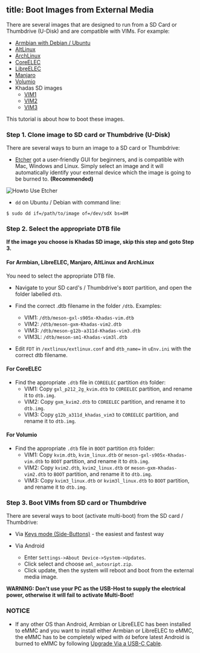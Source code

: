 title: Boot Images from External Media
---

There are several images that are designed to run from a SD Card or Thumbdrive (U-Disk) and are compatible with VIMs. For example:
* [Armbian with Debian / Ubuntu](http://forum.Khadas.com/t/armbian-kodi-ubuntu-debian-for-sd-usb-emmc/825)
* [AltLinux](https://forum.Khadas.com/t/altlinux-sd-usb-emmc/1653)
* [ArchLinux](https://forum.Khadas.com/t/archlinux-kodi-sd-usb-emmc/1152)
* [CoreELEC](https://coreelec.org/)
* [LibreELEC](https://libreelec.tv/downloads_new/Khadas-vim/)
* [Manjaro](https://forum.Khadas.com/t/manjaro-linux-desktop-environment-for-vim1-vim3/3945)
* [Volumio](https://forum.Khadas.com/t/volumio-for-Khadas/1437)
* Khadas SD images
  * [VIM1](https://dl.Khadas.com/Firmware/VIM1/Ubuntu/SD_USB/)
  * [VIM2](https://dl.Khadas.com/Firmware/VIM2/Ubuntu/SD_USB/)
  * [VIM3](https://dl.Khadas.com/Firmware/VIM3/Ubuntu/SD_USB/)

This tutorial is about how to boot these images.

### Step 1. Clone image to SD card or Thumbdrive (U-Disk)
There are several ways to burn an image to a SD card or Thumbdrive:

* [Etcher](https://www.balena.io/etcher/) got a user-friendly GUI for beginners, and is compatible with Mac, Windows and Linux. Simply select an image and it will automatically identify your external device which the image is going to be burned to. **(Recommended)**

![Howto Use Etcher](/images/vim1/HowtoUseEtcher.png)

* `dd` on Ubuntu / Debian with command line:

```
$ sudo dd if=/path/to/image of=/dev/sdX bs=8M
```

### Step 2. Select the appropriate DTB file

**If the image you choose is Khadas SD image, skip this step and goto Step 3.**

#### For Armbian, LibreELEC, Manjaro, AltLinux and ArchLinux
You need to select the appropriate DTB file.

* Navigate to your SD card's / Thumbdrive's `BOOT` partition, and open the folder labelled `dtb`.

* Find the correct .dtb filename in the folder `/dtb`. Examples:
  * VIM1: `/dtb/meson-gxl-s905x-Khadas-vim.dtb`
  * VIM2: `/dtb/meson-gxm-Khadas-vim2.dtb`
  * VIM3: `/dtb/meson-g12b-a311d-Khadas-vim3.dtb`
  * VIM3L: `/dtb/meson-sm1-Khadas-vim3l.dtb`
* Edit `FDT` in `/extlinux/extlinux.conf` and `dtb_name=` in `uEnv.ini` with the correct dtb filename.

#### For CoreELEC
* Find the appropriate `.dtb` file in `COREELEC` partition `dtb` folder:
  * VIM1: Copy `gxl_p212_2g_kvim.dtb` to `COREELEC` partition, and rename it to `dtb.img`.
  * VIM2: Copy `gxm_kvim2.dtb` to `COREELEC` partition, and rename it to `dtb.img`.
  * VIM3: Copy `g12b_a311d_khadas_vim3` to `COREELEC` partition, and rename it to `dtb.img`.

#### For Volumio
* Find the appropriate `.dtb` file in `BOOT` partition `dtb` folder:
  * VIM1: Copy `kvim.dtb`, `kvim_linux.dtb` or `meson-gxl-s905x-Khadas-vim.dtb` to `BOOT` partition, and rename it to `dtb.img`.
  * VIM2: Copy `kvim2.dtb`, `kvim2_linux.dtb` or `meson-gxm-Khadas-vim2.dtb` to `BOOT` partition, and rename it to `dtb.img`.
  * VIM3: Copy `kvim3_linux.dtb` or `kvim3l_linux.dtb` to `BOOT` partition, and rename it to `dtb.img`.


### Step 3. Boot VIMs from SD card or Thumbdrive
There are several ways to boot (activate multi-boot) from the SD card / Thumbdrive:

* Via [Keys mode (Side-Buttons)](/vim1/HowtoBootIntoUpgradeMode.html) - the easiest and fastest way

* Via Android

  * Enter `Settings->About Device->System->Updates`.
  * Click select and choose `aml_autosript.zip`.
  * Click update, then the system will reboot and boot from the external media image.

**WARNING: Don't use your PC as the USB-Host to supply the electrical power, otherwise it will fail to activate Multi-Boot!**

### NOTICE
* If any other OS than Android, Armbian or LibreELEC has been installed to eMMC and you want to install either Armbian or LibreELEC to eMMC, the eMMC has to be completely wiped with `dd` before latest Android is burned to eMMC by following [Upgrade Via a USB-C Cable](https://docs.Khadas.com/vim1/UpgradeViaUSBCable.html).
